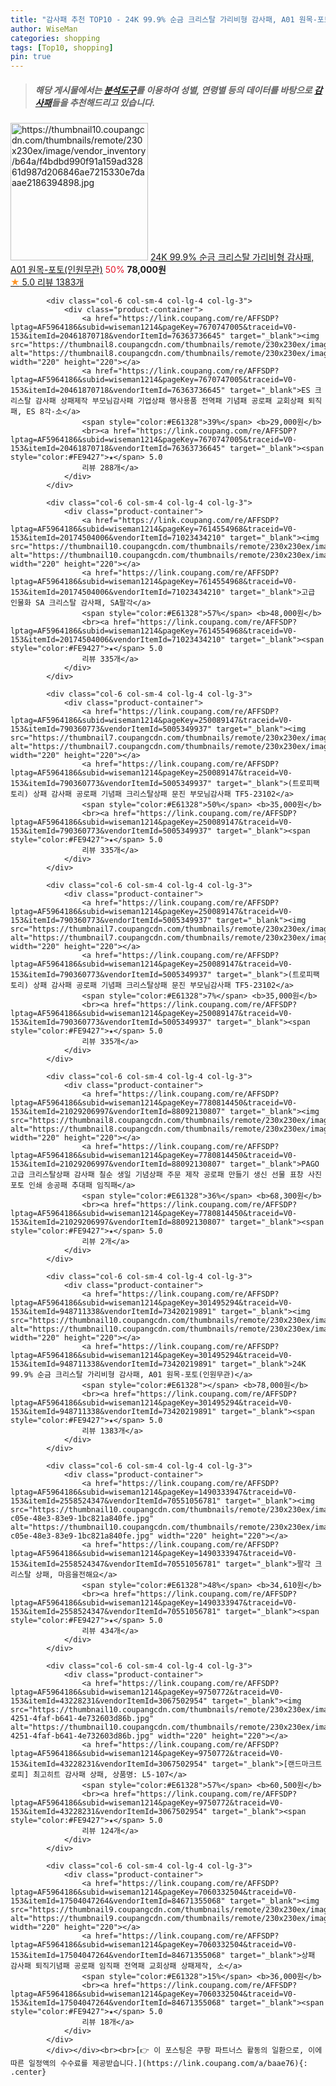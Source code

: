 ```yaml
---
title: "감사패 추천 TOP10 - 24K 99.9% 순금 크리스탈 가리비형 감사패, A01 원목-포토(인원무관)"
author: WiseMan
categories: shopping
tags: [Top10, shopping]
pin: true
---
```


> ##### 해당 게시물에서는 [**분석도구**](https://itemscout.io/)를 이용하여 **성별**, **연령별** 등의 데이터를 바탕으로 [**감사패**](https://link.coupang.com/a/baae76)들을 추천해드리고 있습니다.
<div class="container"><div class="row">
            <div class="col-6 col-sm-4 col-lg-4 col-lg-3">
                <div class="product-container">
                    <a href="https://link.coupang.com/re/AFFSDP?lptag=AF5964186&subid=wiseman1214&pageKey=301495294&traceid=V0-153&itemId=948711338&vendorItemId=73420219891" target="_blank"><img src="https://thumbnail10.coupangcdn.com/thumbnails/remote/230x230ex/image/vendor_inventory/b64a/f4bdbd990f91a159ad32861d987d206846ae7215330e7daaae2186394898.jpg" alt="https://thumbnail10.coupangcdn.com/thumbnails/remote/230x230ex/image/vendor_inventory/b64a/f4bdbd990f91a159ad32861d987d206846ae7215330e7daaae2186394898.jpg" width="220" height="220"></a>
                    <a href="https://link.coupang.com/re/AFFSDP?lptag=AF5964186&subid=wiseman1214&pageKey=301495294&traceid=V0-153&itemId=948711338&vendorItemId=73420219891" target="_blank">24K 99.9% 순금 크리스탈 가리비형 감사패, A01 원목-포토(인원무관)</a>
                    <span style="color:#E61328">50%</span> <b>78,000원</b>
                    <br><a href="https://link.coupang.com/re/AFFSDP?lptag=AF5964186&subid=wiseman1214&pageKey=301495294&traceid=V0-153&itemId=948711338&vendorItemId=73420219891" target="_blank"><span style="color:#FE9427">★</span> 5.0
                    리뷰 1383개</a>
                </div>
            </div>
            
            <div class="col-6 col-sm-4 col-lg-4 col-lg-3">
                <div class="product-container">
                    <a href="https://link.coupang.com/re/AFFSDP?lptag=AF5964186&subid=wiseman1214&pageKey=7670747005&traceid=V0-153&itemId=20461870718&vendorItemId=76363736645" target="_blank"><img src="https://thumbnail8.coupangcdn.com/thumbnails/remote/230x230ex/image/vendor_inventory/631f/ce79470089ea107f4ee9644ff36689095bdfbce88ec4d389589349211d2e.jpg" alt="https://thumbnail8.coupangcdn.com/thumbnails/remote/230x230ex/image/vendor_inventory/631f/ce79470089ea107f4ee9644ff36689095bdfbce88ec4d389589349211d2e.jpg" width="220" height="220"></a>
                    <a href="https://link.coupang.com/re/AFFSDP?lptag=AF5964186&subid=wiseman1214&pageKey=7670747005&traceid=V0-153&itemId=20461870718&vendorItemId=76363736645" target="_blank">ES 크리스탈 감사패 상패제작 부모님감사패 기업상패 행사용품 전역패 기념패 공로패 교회상패 퇴직패, ES 8각-소</a>
                    <span style="color:#E61328">39%</span> <b>29,000원</b>
                    <br><a href="https://link.coupang.com/re/AFFSDP?lptag=AF5964186&subid=wiseman1214&pageKey=7670747005&traceid=V0-153&itemId=20461870718&vendorItemId=76363736645" target="_blank"><span style="color:#FE9427">★</span> 5.0
                    리뷰 288개</a>
                </div>
            </div>
            
            <div class="col-6 col-sm-4 col-lg-4 col-lg-3">
                <div class="product-container">
                    <a href="https://link.coupang.com/re/AFFSDP?lptag=AF5964186&subid=wiseman1214&pageKey=7614554968&traceid=V0-153&itemId=20174504006&vendorItemId=71023434210" target="_blank"><img src="https://thumbnail10.coupangcdn.com/thumbnails/remote/230x230ex/image/vendor_inventory/7439/a207377a9d4c33204f078dbc5629ab294d16b8d9c8eb779bb78842fae726.jpg" alt="https://thumbnail10.coupangcdn.com/thumbnails/remote/230x230ex/image/vendor_inventory/7439/a207377a9d4c33204f078dbc5629ab294d16b8d9c8eb779bb78842fae726.jpg" width="220" height="220"></a>
                    <a href="https://link.coupang.com/re/AFFSDP?lptag=AF5964186&subid=wiseman1214&pageKey=7614554968&traceid=V0-153&itemId=20174504006&vendorItemId=71023434210" target="_blank">고급 인물화 SA 크리스탈 감사패, SA팔각</a>
                    <span style="color:#E61328">57%</span> <b>48,000원</b>
                    <br><a href="https://link.coupang.com/re/AFFSDP?lptag=AF5964186&subid=wiseman1214&pageKey=7614554968&traceid=V0-153&itemId=20174504006&vendorItemId=71023434210" target="_blank"><span style="color:#FE9427">★</span> 5.0
                    리뷰 335개</a>
                </div>
            </div>
            
            <div class="col-6 col-sm-4 col-lg-4 col-lg-3">
                <div class="product-container">
                    <a href="https://link.coupang.com/re/AFFSDP?lptag=AF5964186&subid=wiseman1214&pageKey=250089147&traceid=V0-153&itemId=790360773&vendorItemId=5005349937" target="_blank"><img src="https://thumbnail7.coupangcdn.com/thumbnails/remote/230x230ex/image/vendor_inventory/1267/b47beb1f30adcc7a1f3e0c13d4c9cdf5fcda5a8dcf40a18d77a00fd11e6f.jpg" alt="https://thumbnail7.coupangcdn.com/thumbnails/remote/230x230ex/image/vendor_inventory/1267/b47beb1f30adcc7a1f3e0c13d4c9cdf5fcda5a8dcf40a18d77a00fd11e6f.jpg" width="220" height="220"></a>
                    <a href="https://link.coupang.com/re/AFFSDP?lptag=AF5964186&subid=wiseman1214&pageKey=250089147&traceid=V0-153&itemId=790360773&vendorItemId=5005349937" target="_blank">(트로피팩토리) 상패 감사패 공로패 기념패 크리스탈상패 문진 부모님감사패 TF5-23102</a>
                    <span style="color:#E61328">50%</span> <b>35,000원</b>
                    <br><a href="https://link.coupang.com/re/AFFSDP?lptag=AF5964186&subid=wiseman1214&pageKey=250089147&traceid=V0-153&itemId=790360773&vendorItemId=5005349937" target="_blank"><span style="color:#FE9427">★</span> 5.0
                    리뷰 335개</a>
                </div>
            </div>
            
            <div class="col-6 col-sm-4 col-lg-4 col-lg-3">
                <div class="product-container">
                    <a href="https://link.coupang.com/re/AFFSDP?lptag=AF5964186&subid=wiseman1214&pageKey=250089147&traceid=V0-153&itemId=790360773&vendorItemId=5005349937" target="_blank"><img src="https://thumbnail7.coupangcdn.com/thumbnails/remote/230x230ex/image/vendor_inventory/1267/b47beb1f30adcc7a1f3e0c13d4c9cdf5fcda5a8dcf40a18d77a00fd11e6f.jpg" alt="https://thumbnail7.coupangcdn.com/thumbnails/remote/230x230ex/image/vendor_inventory/1267/b47beb1f30adcc7a1f3e0c13d4c9cdf5fcda5a8dcf40a18d77a00fd11e6f.jpg" width="220" height="220"></a>
                    <a href="https://link.coupang.com/re/AFFSDP?lptag=AF5964186&subid=wiseman1214&pageKey=250089147&traceid=V0-153&itemId=790360773&vendorItemId=5005349937" target="_blank">(트로피팩토리) 상패 감사패 공로패 기념패 크리스탈상패 문진 부모님감사패 TF5-23102</a>
                    <span style="color:#E61328">7%</span> <b>35,000원</b>
                    <br><a href="https://link.coupang.com/re/AFFSDP?lptag=AF5964186&subid=wiseman1214&pageKey=250089147&traceid=V0-153&itemId=790360773&vendorItemId=5005349937" target="_blank"><span style="color:#FE9427">★</span> 5.0
                    리뷰 335개</a>
                </div>
            </div>
            
            <div class="col-6 col-sm-4 col-lg-4 col-lg-3">
                <div class="product-container">
                    <a href="https://link.coupang.com/re/AFFSDP?lptag=AF5964186&subid=wiseman1214&pageKey=7780814450&traceid=V0-153&itemId=21029206997&vendorItemId=88092130807" target="_blank"><img src="https://thumbnail8.coupangcdn.com/thumbnails/remote/230x230ex/image/vendor_inventory/eb51/a01ec45f49b5bd2bae6a8c609a26da0e6102350786edf1ff03dbeb8bedd3.jpg" alt="https://thumbnail8.coupangcdn.com/thumbnails/remote/230x230ex/image/vendor_inventory/eb51/a01ec45f49b5bd2bae6a8c609a26da0e6102350786edf1ff03dbeb8bedd3.jpg" width="220" height="220"></a>
                    <a href="https://link.coupang.com/re/AFFSDP?lptag=AF5964186&subid=wiseman1214&pageKey=7780814450&traceid=V0-153&itemId=21029206997&vendorItemId=88092130807" target="_blank">PAGO 고급 크리스탈상패 감사패 칠순 생일 기념상패 주문 제작 공로패 만들기 생신 선물 표창 사진 포토 인쇄 송공패 추대패 임직패</a>
                    <span style="color:#E61328">36%</span> <b>68,300원</b>
                    <br><a href="https://link.coupang.com/re/AFFSDP?lptag=AF5964186&subid=wiseman1214&pageKey=7780814450&traceid=V0-153&itemId=21029206997&vendorItemId=88092130807" target="_blank"><span style="color:#FE9427">★</span> 5.0
                    리뷰 2개</a>
                </div>
            </div>
            
            <div class="col-6 col-sm-4 col-lg-4 col-lg-3">
                <div class="product-container">
                    <a href="https://link.coupang.com/re/AFFSDP?lptag=AF5964186&subid=wiseman1214&pageKey=301495294&traceid=V0-153&itemId=948711338&vendorItemId=73420219891" target="_blank"><img src="https://thumbnail10.coupangcdn.com/thumbnails/remote/230x230ex/image/vendor_inventory/b64a/f4bdbd990f91a159ad32861d987d206846ae7215330e7daaae2186394898.jpg" alt="https://thumbnail10.coupangcdn.com/thumbnails/remote/230x230ex/image/vendor_inventory/b64a/f4bdbd990f91a159ad32861d987d206846ae7215330e7daaae2186394898.jpg" width="220" height="220"></a>
                    <a href="https://link.coupang.com/re/AFFSDP?lptag=AF5964186&subid=wiseman1214&pageKey=301495294&traceid=V0-153&itemId=948711338&vendorItemId=73420219891" target="_blank">24K 99.9% 순금 크리스탈 가리비형 감사패, A01 원목-포토(인원무관)</a>
                    <span style="color:#E61328"></span> <b>78,000원</b>
                    <br><a href="https://link.coupang.com/re/AFFSDP?lptag=AF5964186&subid=wiseman1214&pageKey=301495294&traceid=V0-153&itemId=948711338&vendorItemId=73420219891" target="_blank"><span style="color:#FE9427">★</span> 5.0
                    리뷰 1383개</a>
                </div>
            </div>
            
            <div class="col-6 col-sm-4 col-lg-4 col-lg-3">
                <div class="product-container">
                    <a href="https://link.coupang.com/re/AFFSDP?lptag=AF5964186&subid=wiseman1214&pageKey=1490333947&traceid=V0-153&itemId=2558524347&vendorItemId=70551056781" target="_blank"><img src="https://thumbnail10.coupangcdn.com/thumbnails/remote/230x230ex/image/retail/images/2020/04/16/19/5/0eb8719c-c05e-48e3-83e9-1bc821a840fe.jpg" alt="https://thumbnail10.coupangcdn.com/thumbnails/remote/230x230ex/image/retail/images/2020/04/16/19/5/0eb8719c-c05e-48e3-83e9-1bc821a840fe.jpg" width="220" height="220"></a>
                    <a href="https://link.coupang.com/re/AFFSDP?lptag=AF5964186&subid=wiseman1214&pageKey=1490333947&traceid=V0-153&itemId=2558524347&vendorItemId=70551056781" target="_blank">팔각 크리스탈 상패, 마음을전해요</a>
                    <span style="color:#E61328">48%</span> <b>34,610원</b>
                    <br><a href="https://link.coupang.com/re/AFFSDP?lptag=AF5964186&subid=wiseman1214&pageKey=1490333947&traceid=V0-153&itemId=2558524347&vendorItemId=70551056781" target="_blank"><span style="color:#FE9427">★</span> 5.0
                    리뷰 434개</a>
                </div>
            </div>
            
            <div class="col-6 col-sm-4 col-lg-4 col-lg-3">
                <div class="product-container">
                    <a href="https://link.coupang.com/re/AFFSDP?lptag=AF5964186&subid=wiseman1214&pageKey=9750772&traceid=V0-153&itemId=43228231&vendorItemId=3067502954" target="_blank"><img src="https://thumbnail10.coupangcdn.com/thumbnails/remote/230x230ex/image/vendor_inventory/images/2016/11/18/18/1/ab04cecb-4251-4faf-b641-4e732603d86b.jpg" alt="https://thumbnail10.coupangcdn.com/thumbnails/remote/230x230ex/image/vendor_inventory/images/2016/11/18/18/1/ab04cecb-4251-4faf-b641-4e732603d86b.jpg" width="220" height="220"></a>
                    <a href="https://link.coupang.com/re/AFFSDP?lptag=AF5964186&subid=wiseman1214&pageKey=9750772&traceid=V0-153&itemId=43228231&vendorItemId=3067502954" target="_blank">[랜드마크트로피] 최고히트 감사패 상패, 상품명: L5-107</a>
                    <span style="color:#E61328">57%</span> <b>60,500원</b>
                    <br><a href="https://link.coupang.com/re/AFFSDP?lptag=AF5964186&subid=wiseman1214&pageKey=9750772&traceid=V0-153&itemId=43228231&vendorItemId=3067502954" target="_blank"><span style="color:#FE9427">★</span> 5.0
                    리뷰 124개</a>
                </div>
            </div>
            
            <div class="col-6 col-sm-4 col-lg-4 col-lg-3">
                <div class="product-container">
                    <a href="https://link.coupang.com/re/AFFSDP?lptag=AF5964186&subid=wiseman1214&pageKey=7060332504&traceid=V0-153&itemId=17504047264&vendorItemId=84671355068" target="_blank"><img src="https://thumbnail9.coupangcdn.com/thumbnails/remote/230x230ex/image/vendor_inventory/58de/d3ff17749f3750b94a88d1ccb663dc0c19c43c43afe319cf07f80470161a.JPG" alt="https://thumbnail9.coupangcdn.com/thumbnails/remote/230x230ex/image/vendor_inventory/58de/d3ff17749f3750b94a88d1ccb663dc0c19c43c43afe319cf07f80470161a.JPG" width="220" height="220"></a>
                    <a href="https://link.coupang.com/re/AFFSDP?lptag=AF5964186&subid=wiseman1214&pageKey=7060332504&traceid=V0-153&itemId=17504047264&vendorItemId=84671355068" target="_blank">상패 감사패 퇴직기념패 공로패 임직패 전역패 교회상패 상패제작, 소</a>
                    <span style="color:#E61328">15%</span> <b>36,000원</b>
                    <br><a href="https://link.coupang.com/re/AFFSDP?lptag=AF5964186&subid=wiseman1214&pageKey=7060332504&traceid=V0-153&itemId=17504047264&vendorItemId=84671355068" target="_blank"><span style="color:#FE9427">★</span> 5.0
                    리뷰 18개</a>
                </div>
            </div>
            </div></div><br><br>[👉 이 포스팅은 쿠팡 파트너스 활동의 일환으로, 이에 따른 일정액의 수수료를 제공받습니다.](https://link.coupang.com/a/baae76){: .center}